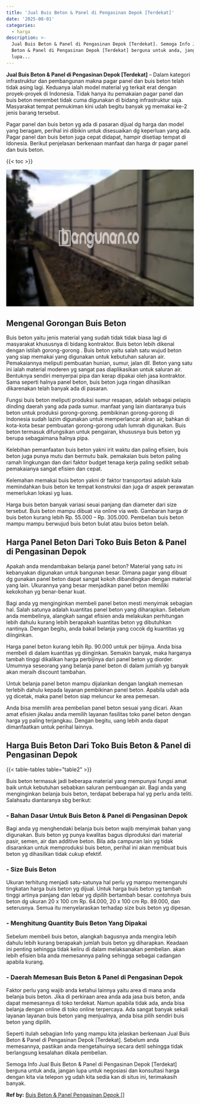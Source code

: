 ```yaml
---
title: 'Jual Buis Beton & Panel di Pengasinan Depok [Terdekat]'
date: '2025-08-01'
categories:
  - harga
description: >-
  Jual Buis Beton & Panel di Pengasinan Depok [Terdekat]. Semoga Info Jual Buis
  Beton & Panel di Pengasinan Depok [Terdekat] berguna untuk anda, jangan
  lupa...
---
```


**Jual Buis Beton & Panel di Pengasinan Depok \[Terdekat\]** – Dalam kategori infrastruktur dan pembangunan makna pagar panel dan buis beton telah tidak asing lagi. Keduanya ialah model material yg terkait erat dengan proyek-proyek di Indonesia. Tidak hanya itu pemakaian pagar panel dan buis beton merembet tidak cuma digunakan di bidang infrastruktur saja. Masyarakat tempat pemukiman kini udah begitu banyak yg memakai ke-2 jenis barang tersebut.

Pagar panel dan buis beton yg ada di pasaran dijual dg harga dan model yang beragam, perihal ini dibikin untuk disesuaikan dg keperluan yang ada. Pagar panel dan buis beton juga cepat didapat, hampir disetiap tempat di Idonesia. Berikut penjelasan berkenaan manfaat dan harga dr pagar panel dan buis beton.

{{< toc >}}

![Jual Buis Beton & Panel di Pengasinan Depok [Terdekat]](/images/jual-panel-buis-beton-murah-46.png)

## Mengenal Gorongan Buis Beton

Buis beton yaitu jenis material yang sudah tidak tidak biasa lagi di masyarakat khususnya di bidang kontraktor. Buis beton lebih dikenal dengan istilah gorong-gorong . Buis beton yaitu salah satu wujud beton yang siap memakai yang digunakan untuk kebutuhan saluran air. Pemakaiannya meliputi pembuatan hunian, sumur, jalan dll. Beton yang satu ini ialah material moderen yg sangat pas diaplikasikan untuk saluran air. Bentuknya sendiri menyerpai pipa dan kerap dipakai oleh jasa kontraktor. Sama seperti halnya panel beton, buis beton juga ringan dihasilkan dikarenakan telah banyak ada di pasaran.

Fungsi buis beton meliputi produksi sumur resapan, adalah sebagai pelapis dinding daerah yang ada pada sumur. manfaat yang lain diantaranya buis beton untuk produksi gorong-gorong. pembikinan gorong-gorong di Indonesia sudah lazim digunakan untuk memperlancar aliran air, bahkan di kota-kota besar pembuatan gorong-gorong udah lumrah digunakan. Buis beton termasuk difungsikan untuk pengairan, khususnya buis beton yg berupa sebagaimana halnya pipa.

Kelebihan pemanfaatan buis beton yakni irit waktu dan paling efisien, buis beton juga punya mutu dan bermutu baik. pemakaian buis beton paling ramah lingkungan dan dari faktor budget tenaga kerja paling sedikit sebab pemakaianya sangat efisien dan cepat.

Kelemahan memakai buis beton yakni dr faktor transportasi adalah kala memindahkan buis beton ke tempat konstruksi dan juga dr aspek perawatan memerlukan lokasi yg luas.

Harga buis beton banyak variasi seuai panjang dan diameter dari size tersebut. Buis beton mampu dibuat via online via web. Gambaran harga dr buis beton kurang lebih Rp. 55.000 – Rp. 305.000. Pembelian buis beton mampu mampu berwujud buis beton bulat atau buios beton belah.

## Harga Panel Beton Dari Toko Buis Beton & Panel di Pengasinan Depok

Apakah anda mendambakan belanja panel beton? Material yang satu ini kebanyakan digunakan untuk bangunan besar. Dimana pagar yang dibuat dg gunakan panel beton dapat sangat kokoh dibandingkan dengan material yang lain. Ukurannya yang besar menjadikan panel beton memiliki kekokohan yg benar-benar kuat.

Bagi anda yg menginginkan membeli panel beton mesti menyimak sebagian hal. Salah satunya adalah kuantitas panel beton yang diharapkan. Sebelum anda membelinya, alangkah sangat efisien anda melakukan perhitungan lebih dahulu kurang lebih berapakah kuantitas beton yg dibutuhkan nantinya. Dengan begitu, anda bakal belanja yang cocok dg kuantitas yg diinginkan.

Harga panel beton kurang lebih Rp. 90.000 untuk per bijinya. Anda bisa membeli di dalam kuantitas yg diinginkan. Semakin banyak, maka harganya tambah tinggi dikalikan harga perbijinya dari panel beton yg diorder. Umumnya seseorang yang belanja panel beton di dalam jumlah yg banyak akan meraih discount tambahan.

Untuk belanja panel beton mampu dijalankan dengan langkah memesan terlebih dahulu kepada layanan pembikinan panel beton. Apabila udah ada yg dicetak, maka panel beton siap meluncur ke area pemesan.

Anda bisa memilih area pembelian panel beton sesuai yang dicari. Akan amat efisien jikalau anda memilih layanan fasilitas toko panel beton dengan harga yg paling terjangkau. Dengan begitu, uang lebih anda dapat dimanfaatkan untuk perihal lainnya.

## Harga Buis Beton Dari Toko Buis Beton & Panel di Pengasinan Depok

{{< table-tables table="table2" >}}

Buis beton termasuk jadi beberapa material yang mempunyai fungsi amat baik untuk kebutuhan sebabkan saluran pembuangan air. Bagi anda yang menginginkan belanja buis beton, terdapat beberapa hal yg perlu anda teliti. Salahsatu diantaranya sbg berikut:

### \- Bahan Dasar Untuk Buis Beton & Panel di Pengasinan Depok

Bagi anda yg menghendaki belanja buis beton wajib menyimak bahan yang digunakan. Buis beton yg punya kwalitas bagus diproduksi dari material pasir, semen, air dan additive beton. Bila ada campuran lain yg tidak disarankan untuk memproduksi buis beton, perihal ini akan membuat buis beton yg dihasilkan tidak cukup efektif.

### \- Size Buis Beton

Ukuran terhitung menjadi satu-satunya hal perlu yg mampu memengaruhi tingkatan harga buis beton yg dijual. Untuk harga buis beton yg tambah tinggi artinya panjang dan lebar yg dipilih bertambah besar. contohnya buis beton dg ukuran 20 x 100 cm Rp. 64.000, 20 x 100 cm Rp. 89.000, dan seterusnya. Semua itu menyelaraskan terhadap size buis beton yg dipesan.

### \- Menghitung Quantity Buis Beton Yang Dipakai

Sebelum membeli buis beton, alangkah bagusnya anda mengira lebih dahulu lebih kurang berapakah jumlah buis beton yg diharapkan. Keadaan ini penting sehingga tidak keliru di dalam melaksanakan pembelian. akan lebih efisien bila anda memesannya paling sehingga sebagai cadangan apabila kurang.

### \- Daerah Memesan Buis Beton & Panel di Pengasinan Depok

Faktor perlu yang wajib anda ketahui lainnya yaitu area di mana anda belanja buis beton. Jika di perkiraan area anda ada jasa buis beton, anda dapat memesannya di toko terdekat. Namun apabila tidak ada, anda bisa belanja dengan online di toko online terpercaya. Ada sangat banyak sekali layanan layanan buis beton yang menjualnya, anda bisa pilih sendiri buis beton yang dipilih.

Seperti itulah sebagian Info yang mampu kita jelaskan berkenaan Jual Buis Beton & Panel di Pengasinan Depok \[Terdekat\]. Sebelum anda memesannya, pastikan anda mengetahuinya secara detil sehingga tidak berlangsung kesalahan dikala pembelian.

Semoga Info Jual Buis Beton & Panel di Pengasinan Depok \[Terdekat\] berguna untuk anda, jangan lupa untuk negosiasi dan konsultasi harga dengan kita via telepon yg udah kita sedia kan di situs ini, terimakasih banyak.

**Ref by:** [Buis Beton & Panel Pengasinan Depok []](https://id.wikipedia.org/wiki/Buis)
